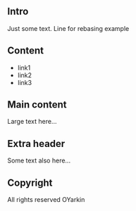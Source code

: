 ## Intro
Just some text. Line for rebasing example

## Content
* link1
* link2
* link3

## Main content
Large text here...

## Extra header
Some text also here...

## Copyright
All rights reserved OYarkin
